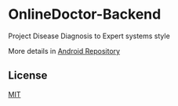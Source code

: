 # OnlineDoctor-Backend
Project Disease Diagnosis to Expert systems style


More details in <a href="https://github.com/mbfakourii/OnlineDoctor-Android">Android Repository</a>

## License

[MIT](https://choosealicense.com/licenses/mit/)
